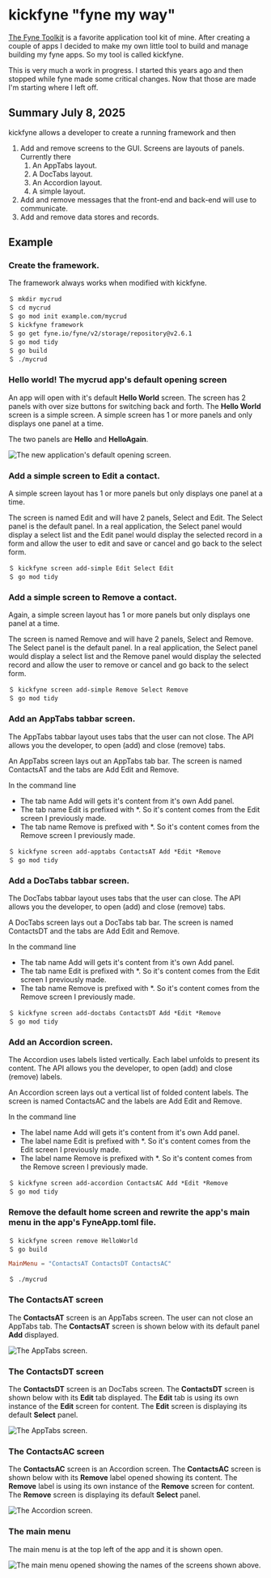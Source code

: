# kickfyne "fyne my way"

[The Fyne Toolkit](https://fyne.io/) is a favorite application tool kit of mine. After creating a couple of apps I decided to make my own little tool to build and manage building my fyne apps. So my tool is called kickfyne.

This is very much a work in progress. I started this years ago and then stopped while fyne made some critical changes. Now that those are made I'm starting where I left off.

## Summary July 8, 2025

kickfyne allows a developer to create a running framework and then

1. Add and remove screens to the GUI. Screens are layouts of panels. Currently there
   1. An AppTabs layout.
   1. A DocTabs layout.
   1. An Accordion layout.
   1. A simple layout.
1. Add and remove messages that the front-end and back-end will use to communicate.
1. Add and remove data stores and records.

## Example

### Create the framework.

The framework always works when modified with kickfyne.

```shell
＄ mkdir mycrud
＄ cd mycrud
＄ go mod init example.com/mycrud
＄ kickfyne framework
＄ go get fyne.io/fyne/v2/storage/repository@v2.6.1
＄ go mod tidy
＄ go build
＄ ./mycrud
```

### Hello world! The mycrud app's default opening screen

An app will open with it's default **Hello World** screen. The screen has 2 panels with over size buttons for switching back and forth. The **Hello World** screen is a simple screen. A simple screen has 1 or more panels and only displays one panel at a time.

The two panels are **Hello** and **HelloAgain**. 

![The new application's default opening screen.](/images/kickfyne_helloworld_screen.png)

### Add a simple screen to Edit a contact.

A simple screen layout has 1 or more panels but only displays one panel at a time.

The screen is named Edit and will have 2 panels, Select and Edit.
The Select panel is the default panel. In a real application, the Select panel would display a select list and the Edit panel would display the selected record in a form and allow the user to edit and save or cancel and go back to the select form.

```shell
＄ kickfyne screen add-simple Edit Select Edit
＄ go mod tidy
```

### Add a simple screen to Remove a contact.

Again, a simple screen layout has 1 or more panels but only displays one panel at a time.

The screen is named Remove and will have 2 panels, Select and Remove.
The Select panel is the default panel. In a real application, the Select panel would display a select list and the Remove panel would display the selected record and allow the user to remove or cancel and go back to the select form.

```shell
＄ kickfyne screen add-simple Remove Select Remove
＄ go mod tidy
```

### Add an AppTabs tabbar screen.

The AppTabs tabbar layout uses tabs that the user can not close.
The API allows you the developer, to open (add) and close (remove) tabs.

An AppTabs screen lays out an AppTabs tab bar.
The screen is named ContactsAT and the tabs are Add Edit and Remove.

In the command line
 * The tab name Add will gets it's content from it's own Add panel.
 * The tab name Edit is prefixed with *. So it's content comes from the Edit screen I previously made.
 * The tab name Remove is prefixed with *. So it's content comes from the Remove screen I previously made.

```shell
＄ kickfyne screen add-apptabs ContactsAT Add *Edit *Remove
＄ go mod tidy
```

### Add a DocTabs tabbar screen.

The DocTabs tabbar layout uses tabs that the user can close.
The API allows you the developer, to open (add) and close (remove) tabs.

A DocTabs screen lays out a DocTabs tab bar.
The screen is named ContactsDT and the tabs are Add Edit and Remove.

In the command line
 * The tab name Add will gets it's content from it's own Add panel.
 * The tab name Edit is prefixed with *. So it's content comes from the Edit screen I previously made.
 * The tab name Remove is prefixed with *. So it's content comes from the Remove screen I previously made.

```shell
＄ kickfyne screen add-doctabs ContactsDT Add *Edit *Remove
＄ go mod tidy
```

### Add an Accordion screen.

The Accordion uses labels listed vertically. Each label unfolds to present its content.
The API allows you the developer, to open (add) and close (remove) labels.

An Accordion screen lays out a vertical list of folded content labels.
The screen is named ContactsAC and the labels are Add Edit and Remove.

In the command line
 * The label name Add will gets it's content from it's own Add panel.
 * The label name Edit is prefixed with *. So it's content comes from the Edit screen I previously made.
 * The label name Remove is prefixed with *. So it's content comes from the Remove screen I previously made.

```shell
＄ kickfyne screen add-accordion ContactsAC Add *Edit *Remove
＄ go mod tidy
```

### Remove the default home screen and rewrite the app's main menu in the app's FyneApp.toml file.

```shell
＄ kickfyne screen remove HelloWorld
＄ go build
```

```toml
MainMenu = "ContactsAT ContactsDT ContactsAC"
```


```shell
＄ ./mycrud
```

### The ContactsAT screen

The **ContactsAT** screen is an AppTabs screen. The user can not close an AppTabs tab. The **ContactsAT** screen is shown below with its default panel **Add** displayed.

![The AppTabs screen.](/images/kickfyne_contacts_app_tabs_screen.png)

### The ContactsDT screen

The **ContactsDT** screen is an DocTabs screen. The **ContactsDT** screen is shown below with its **Edit** tab displayed. The **Edit** tab is using its own instance of the **Edit** screen for content. The **Edit** screen is displaying its default **Select** panel.

![The AppTabs screen.](/images/kickfyne_contacts_doc_tabs_screen.png)

### The ContactsAC screen

The **ContactsAC** screen is an Accordion screen. The **ContactsAC** screen is shown below with its **Remove** label opened showing its content. The **Remove** label is using its own instance of the **Remove** screen for content. The **Remove** screen is displaying its default **Select** panel.

![The Accordion screen.](/images/kickfyne_contacts_accordion_screen.png)

### The main menu

The main menu is at the top left of the app and it is shown open.

![The main menu opened showing the names of the screens shown above.](./images/kickfyne_main_menu.png)
